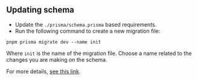 ## Updating schema

- Update the `./prisma/schema.prisma` based requirements.
- Run the following command to create a new migration file:

```
pnpm prisma migrate dev --name init
```

Where `init` is the name of the migration file. Choose a name related to the changes you are making on the schema.

For more details, [see this link](https://www.prisma.io/docs/concepts/components/prisma-migrate/migrate-development-production#production-and-testing-environments).
